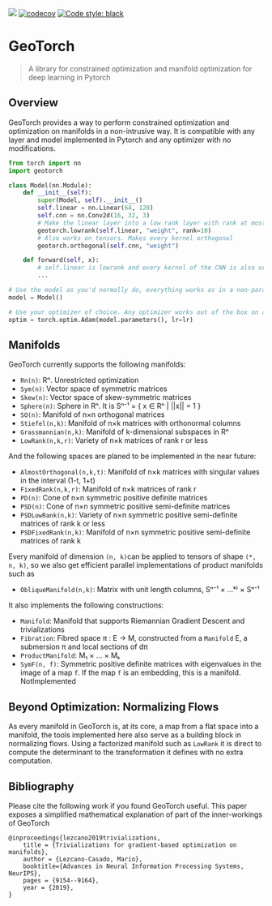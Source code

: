 ![](https://github.com/lezcano/geotorch/workflows/Build/badge.svg)
[![codecov](https://codecov.io/gh/Lezcano/geotorch/branch/master/graph/badge.svg?token=1AKM2EQ7RT)](https://codecov.io/gh/Lezcano/geotorch)
[![Code style: black](https://img.shields.io/badge/code%20style-black-000000.svg)](https://github.com/psf/black)

# GeoTorch
> A library for constrained optimization and manifold optimization for deep learning in Pytorch

## Overview

GeoTorch provides a way to perform constrained optimization and optimization on manifolds in a non-intrusive way. It is compatible with any layer and model implemented in Pytorch and any optimizer with no modifications.

```python
from torch import nn
import geotorch

class Model(nn.Module):
    def __init__(self):
        super(Model, self).__init__()
        self.linear = nn.Linear(64, 128)
        self.cnn = nn.Conv2d(16, 32, 3)
        # Make the linear layer into a low rank layer with rank at most 10
        geotorch.lowrank(self.linear, "weight", rank=10)
        # Also works on tensors. Makes every kernel orthogonal
        geotorch.orthogonal(self.cnn, "weight")

    def forward(self, x):
        # self.linear is lowrank and every kernel of the CNN is also orthogonal
        ...

# Use the model as you'd normally do, everything works as in a non-parametrized model
model = Model()

# Use your optimizer of choice. Any optimizer works out of the box on any manifold
optim = torch.optim.Adam(model.parameters(), lr=lr)
```

## Manifolds

GeoTorch currently supports the following manifolds:
- `Rn(n)`: Rⁿ. Unrestricted optimization
- `Sym(n)`: Vector space of symmetric matrices
- `Skew(n)`: Vector space of skew-symmetric matrices
- `Sphere(n)`: Sphere in Rⁿ. It is Sⁿ⁻¹ = { x ∈ Rⁿ | ||x|| = 1 }
- `SO(n)`: Manifold of n×n orthogonal matrices
- `Stiefel(n,k)`: Manifold of n×k matrices with orthonormal columns
- `Grassmannian(n,k)`: Manifold of k-dimensional subspaces in Rⁿ
- `LowRank(n,k,r)`: Variety of n×k matrices of rank r or less

And the following spaces are planed to be implemented in the near future:
- `AlmostOrthogonal(n,k,t)`: Manifold of n×k matrices with singular values in the interval (1-t, 1+t)
- `FixedRank(n,k,r)`: Manifold of n×k matrices of rank r
- `PD(n)`: Cone of n×n symmetric positive definite matrices
- `PSD(n)`: Cone of n×n symmetric positive semi-definite matrices
- `PSDLowRank(n,k)`: Variety of n×n symmetric positive semi-definite matrices of rank k or less
- `PSDFixedRank(n,k)`: Manifold of n×n symmetric positive semi-definite matrices of rank k

Every manifold of dimension `(n, k)`can be applied to tensors of shape `(*, n, k)`, so we also get efficient parallel implementations of product manifolds such as
- `ObliqueManifold(n,k)`: Matrix with unit length columns, Sⁿ⁻¹ × ...ᵏ⁾ × Sⁿ⁻¹

It also implements the following constructions:
- `Manifold`: Manifold that supports Riemannian Gradient Descent and trivializations
- `Fibration`: Fibred space π : E → M, constructed from a `Manifold` E, a submersion π and local sections of dπ
- `ProductManifold`: M₁ × ... × Mₖ
- `SymF(n, f)`: Symmetric positive definite matrices with eigenvalues in the image of a map `f`. If the map `f` is an embedding, this is a manifold. NotImplemented

## Beyond Optimization: Normalizing Flows

As every manifold in GeoTorch is, at its core, a map from a flat space into a manifold, the tools implemented here also serve as a building block in normalizing flows. Using a factorized manifold such as `LowRank` it is direct to compute the determinant to the transformation it defines with no extra computation.

## Bibliography

Please cite the following work if you found GeoTorch useful. This paper exposes a simplified mathematical explanation of part of the inner-workings of GeoTorch
```
@inproceedings{lezcano2019trivializations,
    title = {Trivializations for gradient-based optimization on manifolds},
    author = {Lezcano-Casado, Mario},
    booktitle={Advances in Neural Information Processing Systems, NeurIPS},
    pages = {9154--9164},
    year = {2019},
}
```

